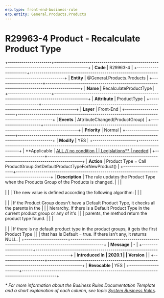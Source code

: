 ```yaml
---
erp.type: front-end-business-rule
erp.entity: General.Products.Products
---
```


# R29963-4 Product - Recalculate Product Type
+----------------------+-----------------------------------------------------------------------------------------------+
| **Code**             | R29963-4                                                                                      |
+----------------------+-----------------------------------------------------------------------------------------------+
| **Entity**           | @General.Products.Products                                                                    |
+----------------------+-----------------------------------------------------------------------------------------------+
| **Name**             | RecalculateProductType                                                                        |
+----------------------+-----------------------------------------------------------------------------------------------+
| **Attribute**        | ProductType                                                                                   |
+----------------------+-----------------------------------------------------------------------------------------------+
| **Layer**            | Front-End                                                                                     |
+----------------------+-----------------------------------------------------------------------------------------------+
| **Events**           | AttributeChanged(ProductGroup)                                                                |
+----------------------+-----------------------------------------------------------------------------------------------+
| **Priority**         | Normal                                                                                        |
+----------------------+-----------------------------------------------------------------------------------------------+
| **Modify**           | YES                                                                                           |
+----------------------+-----------------------------------------------------------------------------------------------+
| **Applicable         | [ALL // no condition                                                                          |
| Legislations**       | needed](xref:applicable-legislations)                                                         |
+----------------------+-----------------------------------------------------------------------------------------------+
| **Action**           | Product Type = Call ProductGroup.GetDefaultProductTypeForNewProduct()                         |
+----------------------+-----------------------------------------------------------------------------------------------+
| **Description**      | The rule updates the Product Type when the Products Group of the Products is changed.         |
|                      | <br/><br/>                                                                                    |
|                      | The new value is defined according the following algorithm:                                   |
|                      | <br/><br/>                                                                                    |
|                      | If the Product Group doesn\'t have a Default Product Type, it checks all the parents in the   |
|                      | hierarchy. If there is a Default Product Type in the current product group or any of it\'s    |
|                      | parents, the method return the product type found.                                            |
|                      | <br/><br/>                                                                                    |
|                      | If there is no default product type in the product groups, it gets the first Product Type     |
|                      | that has Is Default = true. If there isn\'t any, it returns NULL.                             |
+----------------------+-----------------------------------------------------------------------------------------------+
| **Message**          | \-                                                                                            |
+----------------------+-----------------------------------------------------------------------------------------------+
| **Introduced In      | 2020.1                                                                                        |
| Version**            |                                                                                               |
+----------------------+-----------------------------------------------------------------------------------------------+
| **Revocable**        | YES                                                                                           |
+----------------------+-----------------------------------------------------------------------------------------------+

*\* For more information about the Business Rules Documentation Template and a short explanation of each column, see
topic [System Business Rules](../templates/template-description-system-business-rules.md).*
